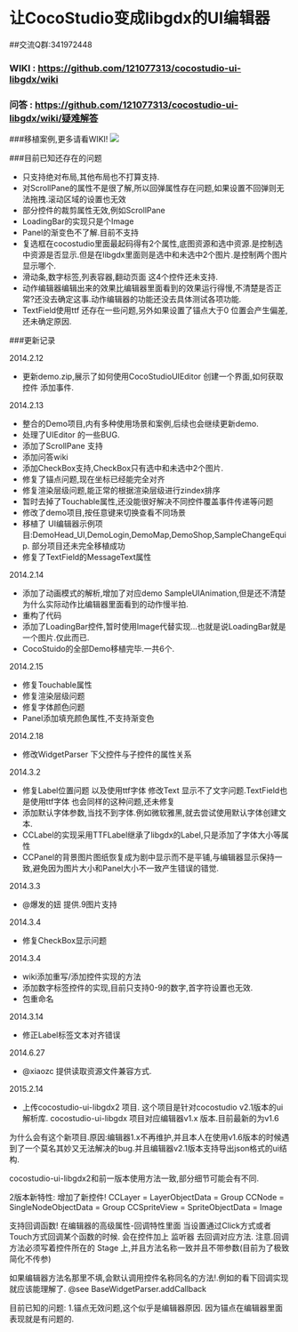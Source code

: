 # 让CocoStudio变成libgdx的UI编辑器

##交流Q群:341972448

### WIKI : https://github.com/121077313/cocostudio-ui-libgdx/wiki
### 问答 : https://github.com/121077313/cocostudio-ui-libgdx/wiki/疑难解答


###移植案例,更多请看WIKI!
![](http://dl2.iteye.com/upload/attachment/0093/8165/c3a16900-e85e-3cc4-b57f-690c5cb3ec75.jpg)


###目前已知还存在的问题
* 只支持绝对布局,其他布局也不打算支持.
* 对ScrollPane的属性不是很了解,所以回弹属性存在问题,如果设置不回弹则无法拖拽.滚动区域的设置也无效
* 部分控件的裁剪属性无效,例如ScrollPane
* LoadingBar的实现只是个Image
* Panel的渐变色不了解.目前不支持
* 复选框在cocostudio里面最起码得有2个属性,底图资源和选中资源.是控制选中资源是否显示.但是在libgdx里面则是选中和未选中2个图片.是控制两个图片显示哪个.
* 滑动条,数字标签,列表容器,翻动页面 这4个控件还未支持.
* 动作编辑器编辑出来的效果比编辑器里面看到的效果运行得慢,不清楚是否正常?还没去确定这事.动作编辑器的功能还没去具体测试各项功能.
* TextField使用ttf 还存在一些问题,另外如果设置了锚点大于0 位置会产生偏差,还未确定原因.

###更新记录

2014.2.12 
* 更新demo.zip,展示了如何使用CocoStudioUIEditor 创建一个界面,如何获取控件 添加事件.

2014.2.13 
* 整合的Demo项目,内有多种使用场景和案例,后续也会继续更新demo. 
* 处理了UIEditor 的一些BUG.
* 添加了ScrollPane 支持
* 添加问答wiki
* 添加CheckBox支持,CheckBox只有选中和未选中2个图片.
* 修复了锚点问题,现在坐标已经能完全对齐
* 修复渲染层级问题,能正常的根据渲染层级进行zindex排序
* 暂时去掉了Touchable属性,还没能很好解决不同控件覆盖事件传递等问题
* 修改了demo项目,按任意键来切换查看不同场景
* 移植了 UI编辑器示例项目:DemoHead_UI,DemoLogin,DemoMap,DemoShop,SampleChangeEquip. 部分项目还未完全移植成功
* 修复了TextField的MessageText属性 

2014.2.14
* 添加了动画模式的解析,增加了对应demo  SampleUIAnimation,但是还不清楚为什么实际动作比编辑器里面看到的动作慢半拍.
* 重构了代码
* 添加了LoadingBar控件,暂时使用Image代替实现...也就是说LoadingBar就是一个图片.仅此而已.
* CocoStuido的全部Demo移植完毕.一共6个.

2014.2.15
* 修复Touchable属性
* 修复渲染层级问题
* 修复字体颜色问题
* Panel添加填充颜色属性,不支持渐变色

2014.2.18
* 修改WidgetParser 下父控件与子控件的属性关系

2014.3.2
* 修复Label位置问题 以及使用ttf字体 修改Text 显示不了文字问题.TextField也是使用ttf字体 也会同样的这种问题,还未修复
* 添加默认字体参数,当找不到字体.例如微软雅黑,就去尝试使用默认字体创建文本.
* CCLabel的实现采用TTFLabel继承了libgdx的Label,只是添加了字体大小等属性
* CCPanel的背景图片图纸恢复成为剧中显示而不是平铺,与编辑器显示保持一致,避免因为图片大小和Panel大小不一致产生错误的错觉.

2014.3.3
* @爆发的妞 提供.9图片支持

2014.3.4
* 修复CheckBox显示问题

2014.3.4
* wiki添加重写/添加控件实现的方法
* 添加数字标签控件的实现,目前只支持0-9的数字,首字符设置也无效.
* 包重命名

2014.3.14
* 修正Label标签文本对齐错误

2014.6.27
* @xiaozc 提供读取资源文件兼容方式.


2015.2.14
* 上传cocostudio-ui-libgdx2 项目. 这个项目是针对cocostudio v2.1版本的ui解析库. cocostudio-ui-libgdx 项目对应编辑器v1.x 版本.目前最新的为v1.6

为什么会有这个新项目.原因:编辑器1.x不再维护,并且本人在使用v1.6版本的时候遇到了一个莫名其妙又无法解决的bug.并且编辑器v2.1版本支持导出json格式的ui结构.

cocostudio-ui-libgdx2和前一版本使用方法一致,部分细节可能会有不同.

2版本新特性:
增加了新控件!
CCLayer = LayerObjectData = Group
CCNode = SingleNodeObjectData = Group
CCSpriteView = SpriteObjectData = Image


支持回调函数!
在编辑器的高级属性-回调特性里面
当设置通过Click方式或者Touch方式回调某个函数的时候. 会在控件加上 监听器 去回调对应方法.
注意.回调方法必须写着控件所在的 Stage 上,并且方法名称一致并且不带参数(目前为了极致简化不传参)

如果编辑器方法名那里不填,会默认调用控件名称同名的方法!.例如的看下回调实现就应该能理解了. @see BaseWidgetParser.addCallback





目前已知的问题:
1.锚点无效问题,这个似乎是编辑器原因. 因为锚点在编辑器里面表现就是有问题的.

